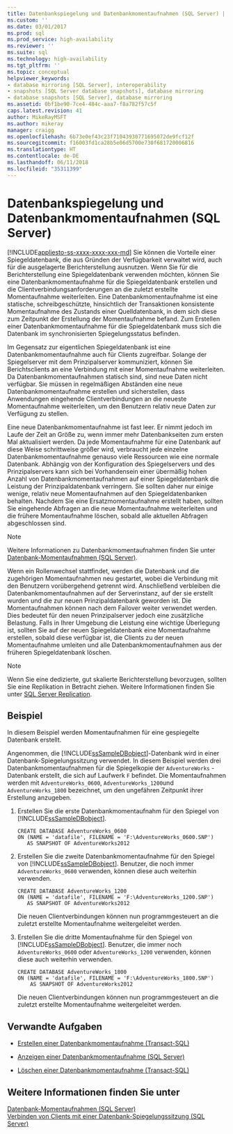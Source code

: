 ```yaml
---
title: Datenbankspiegelung und Datenbankmomentaufnahmen (SQL Server) | Microsoft-Dokumentation
ms.custom: ''
ms.date: 03/01/2017
ms.prod: sql
ms.prod_service: high-availability
ms.reviewer: ''
ms.suite: sql
ms.technology: high-availability
ms.tgt_pltfrm: ''
ms.topic: conceptual
helpviewer_keywords:
- database mirroring [SQL Server], interoperability
- snapshots [SQL Server database snapshots], database mirroring
- database snapshots [SQL Server], database mirroring
ms.assetid: 0bf1be90-7ce4-484c-aaa7-f8a782f57c5f
caps.latest.revision: 41
author: MikeRayMSFT
ms.author: mikeray
manager: craigg
ms.openlocfilehash: 6b73e0ef43c23f71043930771695072de9fcf12f
ms.sourcegitcommit: f16003fd1ca28b5e06d5700e730f681720006816
ms.translationtype: HT
ms.contentlocale: de-DE
ms.lasthandoff: 06/11/2018
ms.locfileid: "35311399"
---
```

# <a name="database-mirroring-and-database-snapshots-sql-server"></a>Datenbankspiegelung und Datenbankmomentaufnahmen (SQL Server)
[!INCLUDE[appliesto-ss-xxxx-xxxx-xxx-md](../../includes/appliesto-ss-xxxx-xxxx-xxx-md.md)]
  Sie können die Vorteile einer Spiegeldatenbank, die aus Gründen der Verfügbarkeit verwaltet wird, auch für die ausgelagerte Berichterstellung ausnutzen. Wenn Sie für die Berichterstellung eine Spiegeldatenbank verwenden möchten, können Sie eine Datenbankmomentaufnahme für die Spiegeldatenbank erstellen und die Clientverbindungsanforderungen an die zuletzt erstellte Momentaufnahme weiterleiten. Eine Datenbankmomentaufnahme ist eine statische, schreibgeschützte, hinsichtlich der Transaktionen konsistente Momentaufnahme des Zustands einer Quelldatenbank, in dem sich diese zum Zeitpunkt der Erstellung der Momentaufnahme befand. Zum Erstellen einer Datenbankmomentaufnahme für die Spiegeldatenbank muss sich die Datenbank im synchronisierten Spiegelungsstatus befinden.  
  
 Im Gegensatz zur eigentlichen Spiegeldatenbank ist eine Datenbankmomentaufnahme auch für Clients zugreifbar. Solange der Spiegelserver mit dem Prinzipalserver kommuniziert, können Sie Berichtsclients an eine Verbindung mit einer Momentaufnahme weiterleiten. Da Datenbankmomentaufnahmen statisch sind, sind neue Daten nicht verfügbar. Sie müssen in regelmäßigen Abständen eine neue Datenbankmomentaufnahme erstellen und sicherstellen, dass Anwendungen eingehende Clientverbindungen an die neueste Momentaufnahme weiterleiten, um den Benutzern relativ neue Daten zur Verfügung zu stellen.  
  
 Eine neue Datenbankmomentaufnahme ist fast leer. Er nimmt jedoch im Laufe der Zeit an Größe zu, wenn immer mehr Datenbankseiten zum ersten Mal aktualisiert werden. Da jede Momentaufnahme für eine Datenbank auf diese Weise schrittweise größer wird, verbraucht jede einzelne Datenbankmomentaufnahme genauso viele Ressourcen wie eine normale Datenbank. Abhängig von der Konfiguration des Spiegelservers und des Prinzipalservers kann sich bei Vorhandensein einer übermäßig hohen Anzahl von Datenbankmomentaufnahmen auf einer Spiegeldatenbank die Leistung der Prinzipaldatenbank verringern. Sie sollten daher nur einige wenige, relativ neue Momentaufnahmen auf den Spiegeldatenbanken behalten. Nachdem Sie eine Ersatzmomentaufnahme erstellt haben, sollten Sie eingehende Abfragen an die neue Momentaufnahme weiterleiten und die frühere Momentaufnahme löschen, sobald alle aktuellen Abfragen abgeschlossen sind.  
  
> [!NOTE]  
>  Weitere Informationen zu Datenbankmomentaufnahmen finden Sie unter [Datenbank-Momentaufnahmen &#40;SQL Server&#41;](../../relational-databases/databases/database-snapshots-sql-server.md).  
  
 Wenn ein Rollenwechsel stattfindet, werden die Datenbank und die zugehörigen Momentaufnahmen neu gestartet, wobei die Verbindung mit den Benutzern vorübergehend getrennt wird. Anschließend verbleiben die Datenbankmomentaufnahmen auf der Serverinstanz, auf der sie erstellt wurden und die zur neuen Prinzipaldatenbank geworden ist. Die Momentaufnahmen können nach dem Failover weiter verwendet werden. Dies bedeutet für den neuen Prinzipalserver jedoch eine zusätzliche Belastung. Falls in Ihrer Umgebung die Leistung eine wichtige Überlegung ist, sollten Sie auf der neuen Spiegeldatenbank eine Momentaufnahme erstellen, sobald diese verfügbar ist, die Clients zu der neuen Momentaufnahme umleiten und alle Datenbankmomentaufnahmen aus der früheren Spiegeldatenbank löschen.  
  
> [!NOTE]  
>  Wenn Sie eine dedizierte, gut skalierte Berichterstellung bevorzugen, sollten Sie eine Replikation in Betracht ziehen. Weitere Informationen finden Sie unter [SQL Server Replication](../../relational-databases/replication/sql-server-replication.md).  
  
## <a name="example"></a>Beispiel  
 In diesem Beispiel werden Momentaufnahmen für eine gespiegelte Datenbank erstellt.  
  
 Angenommen, die [!INCLUDE[ssSampleDBobject](../../includes/sssampledbobject-md.md)]-Datenbank wird in einer Datenbank-Spiegelungssitzung verwendet. In diesem Beispiel werden drei Datenbankmomentaufnahmen für die Spiegelkopie der `AdventureWorks` -Datenbank erstellt, die sich auf Laufwerk `F` befindet. Die Momentaufnahmen werden mit `AdventureWorks_0600`, `AdventureWorks_1200`und `AdventureWorks_1800` bezeichnet, um den ungefähren Zeitpunkt ihrer Erstellung anzugeben.  
  
1.  Erstellen Sie die erste Datenbankmomentaufnahm für den Spiegel von [!INCLUDE[ssSampleDBobject](../../includes/sssampledbobject-md.md)].  
  
    ```  
    CREATE DATABASE AdventureWorks_0600  
    ON (NAME = 'datafile', FILENAME = 'F:\AdventureWorks_0600.SNP')  
       AS SNAPSHOT OF AdventureWorks2012  
    ```  
  
2.  Erstellen Sie die zweite Datenbankmomentaufnahme für den Spiegel von [!INCLUDE[ssSampleDBobject](../../includes/sssampledbobject-md.md)]. Benutzer, die noch immer `AdventureWorks_0600` verwenden, können diese auch weiterhin verwenden.  
  
    ```  
    CREATE DATABASE AdventureWorks_1200  
    ON (NAME = 'datafile', FILENAME = 'F:\AdventureWorks_1200.SNP')  
       AS SNAPSHOT OF AdventureWorks2012  
    ```  
  
     Die neuen Clientverbindungen können nun programmgesteuert an die zuletzt erstellte Momentaufnahme weitergeleitet werden.  
  
3.  Erstellen Sie die dritte Momentaufnahme für den Spiegel von [!INCLUDE[ssSampleDBobject](../../includes/sssampledbobject-md.md)]. Benutzer, die immer noch `AdventureWorks_0600` oder `AdventureWorks_1200` verwenden, können diese auch weiterhin verwenden.  
  
    ```  
    CREATE DATABASE AdventureWorks_1800  
    ON (NAME = 'datafile', FILENAME = 'F:\AdventureWorks_1800.SNP')  
        AS SNAPSHOT OF AdventureWorks2012  
    ```  
  
     Die neuen Clientverbindungen können nun programmgesteuert an die zuletzt erstellte Momentaufnahme weitergeleitet werden.  
  
##  <a name="RelatedTasks"></a> Verwandte Aufgaben  
  
-   [Erstellen einer Datenbankmomentaufnahme &#40;Transact-SQL&#41;](../../relational-databases/databases/create-a-database-snapshot-transact-sql.md)  
  
-   [Anzeigen einer Datenbankmomentaufnahme &#40;SQL Server&#41;](../../relational-databases/databases/view-a-database-snapshot-sql-server.md)  
  
-   [Löschen einer Datenbankmomentaufnahme &#40;Transact-SQL&#41;](../../relational-databases/databases/drop-a-database-snapshot-transact-sql.md)  
  
  
## <a name="see-also"></a>Weitere Informationen finden Sie unter  
 [Datenbank-Momentaufnahmen &#40;SQL Server&#41;](../../relational-databases/databases/database-snapshots-sql-server.md)   
 [Verbinden von Clients mit einer Datenbank-Spiegelungssitzung &#40;SQL Server&#41;](../../database-engine/database-mirroring/connect-clients-to-a-database-mirroring-session-sql-server.md)  
  
  
